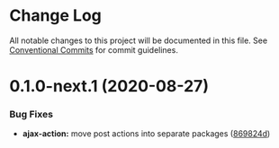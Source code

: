 # Change Log

All notable changes to this project will be documented in this file.
See [Conventional Commits](https://conventionalcommits.org) for commit guidelines.

# 0.1.0-next.1 (2020-08-27)


### Bug Fixes

* **ajax-action:** move post actions into separate packages ([869824d](https://github.com/spryker/ui-components/commit/869824d7a09befe9f1a0bd2ff3e7c976008987ec))
